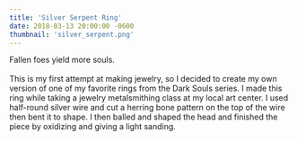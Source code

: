 ```yaml
---
title: 'Silver Serpent Ring'
date: 2018-03-13 20:00:00 -0600
thumbnail: 'silver_serpent.png'
---
```

Fallen foes yield more souls.
<br/><br/>
This is my first attempt at making jewelry, so I decided to create my own version of one of my favorite rings from the Dark Souls series.  I made this ring while taking a jewelry metalsmithing class at my local art center.  I used half-round silver wire and cut a herring bone pattern on the top of the wire then bent it to shape.  I then balled and shaped the head and finished the piece by oxidizing and giving a light sanding.
